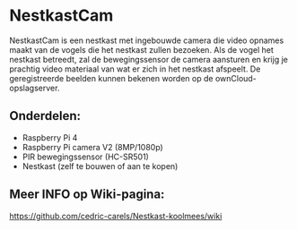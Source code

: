 # NestkastCam

NestkastCam is een nestkast met ingebouwde camera die video opnames maakt van de vogels die het nestkast zullen bezoeken. 
Als de vogel het nestkast betreedt, zal de bewegingssensor de camera aansturen en krijg je prachtig video materiaal van wat er zich in het nestkast afspeelt.
De geregistreerde beelden kunnen bekenen worden op de ownCloud-opslagserver.

## Onderdelen:

- Raspberry Pi 4
- Raspberry Pi camera V2 (8MP/1080p)
- PIR bewegingssensor (HC-SR501)
- Nestkast (zelf te bouwen of aan te kopen)

## Meer INFO op Wiki-pagina:

https://github.com/cedric-carels/Nestkast-koolmees/wiki
